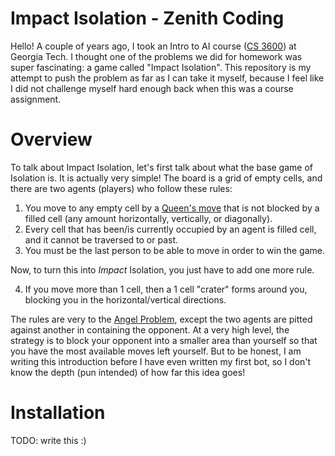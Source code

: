 # Impact Isolation - Zenith Coding

Hello! A couple of years ago, I took an Intro to AI course ([CS 3600](https://gt-student-wiki.org/mediawiki/index.php/CS_3600)) at Georgia Tech. I thought one of the problems we did for homework was super fascinating: a game called "Impact Isolation". This repository is my attempt to push the problem as far as I can take it myself, because I feel like I did not challenge myself hard enough back when this was a course assignment.

# Overview

To talk about Impact Isolation, let's first talk about what the base game of Isolation is. It is actually very simple! The board is a grid of empty cells, and there are two agents (players) who follow these rules:

1. You move to any empty cell by a [Queen's move](https://en.wikipedia.org/wiki/Queen_(chess)) that is not blocked by a filled cell (any amount horizontally, vertically, or diagonally).
2. Every cell that has been/is currently occupied by an agent is filled cell, and it cannot be traversed to or past.
3. You must be the last person to be able to move in order to win the game.

Now, to turn this into *Impact* Isolation, you just have to add one more rule.

4. If you move more than 1 cell, then a 1 cell "crater" forms around you, blocking you in the horizontal/vertical directions.

The rules are very to the [Angel Problem](https://en.wikipedia.org/wiki/Angel_problem), except the two agents are pitted against another in containing the opponent. At a very high level, the strategy is to block your opponent into a smaller area than yourself so that you have the most available moves left yourself. But to be honest, I am writing this introduction before I have even written my first bot, so I don't know the depth (pun intended) of how far this idea goes!

# Installation

TODO: write this :)